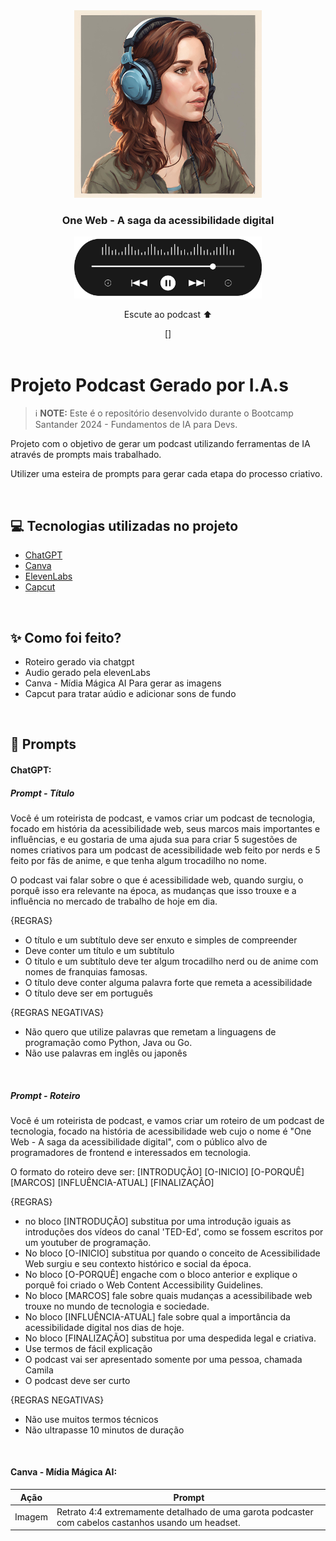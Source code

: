 <div align="center">
<img src="./assets/cover.png" width="300" />
<h3>One Web - A saga da acessibilidade digital</h3>
<img src="./assets/player.png" width="300" />

<audio id="podcast-audio" src="./output/ElevenLabs_acessibilidade_web.mp3"></audio>

<p>Escute ao podcast ⬆️</p>
[]
</div>

<br />

# Projeto Podcast Gerado por I.A.s

> ℹ️ **NOTE:** Este é o repositório desenvolvido durante o Bootcamp Santander 2024 - Fundamentos de IA para Devs.

Projeto com o objetivo de gerar um podcast utilizando ferramentas de IA através de prompts mais trabalhado.

Utilizer uma esteira de prompts para gerar cada etapa do processo criativo.

<br />

## 💻 Tecnologias utilizadas no projeto

- [ChatGPT](https://chat.openai.com/)
- [Canva](https://www.canva.com/)
- [ElevenLabs](https://beta.elevenlabs.io/)
- [Capcut](https://www.capcut.com/pt-br/)

<br />

## ✨ Como foi feito?

- Roteiro gerado via chatgpt
- Audio gerado pela elevenLabs
- Canva - Mídia Mágica AI Para gerar as imagens
- Capcut para tratar aúdio e adicionar sons de fundo

<br />

## 📄 Prompts

#### ChatGPT:

##### Prompt - Título

Você é um roteirista de podcast, e vamos criar um podcast de tecnologia, focado em história da acessibilidade web, seus marcos mais importantes e influências, e eu gostaria de uma ajuda sua para criar 5 sugestões de nomes criativos para um podcast de acessibilidade web feito por nerds e 5 feito por fãs de anime, e que tenha algum trocadilho no nome.

O podcast vai falar sobre o que é acessibilidade web, quando surgiu, o porquê isso era relevante na época, as mudanças que isso trouxe e a influência no mercado de trabalho de hoje em dia.

{REGRAS}

- O título e um subtítulo deve ser enxuto e simples de compreender
- Deve conter um título e um subtítulo
- O título e um subtítulo deve ter algum trocadilho nerd ou de anime com nomes de franquias famosas.
- O título deve conter alguma palavra forte que remeta a acessibilidade
- O título deve ser em português

{REGRAS NEGATIVAS}

- Não quero que utilize palavras que remetam a linguagens de programação como Python, Java ou Go.
- Não use palavras em inglês ou japonês

<br />

##### Prompt - Roteiro

Você é um roteirista de podcast, e vamos criar um  roteiro de um podcast de tecnologia, focado na história de acessibilidade web cujo o nome é "One Web - A saga da acessibilidade digital",  com o público alvo de programadores de frontend e interessados em tecnologia.

O formato do roteiro deve ser:
[INTRODUÇÃO]
[O-INICIO]
[O-PORQUÊ]
[MARCOS]
[INFLUÊNCIA-ATUAL]
[FINALIZAÇÃO]

{REGRAS}
- no bloco [INTRODUÇÃO] substitua por uma introdução iguais as introduções dos vídeos do canal 'TED-Ed', como se fossem escritos por um youtuber de programação.
- No bloco [O-INICIO] substitua por quando o conceito de Acessibilidade Web surgiu e seu contexto histórico e social da época.
- No bloco [O-PORQUÊ] engache com o bloco anterior e explique o porquê foi criado o Web Content Accessibility Guidelines.
- No bloco [MARCOS] fale sobre quais mudanças a acessibilibade web trouxe no mundo de tecnologia e sociedade.
- No bloco [INFLUÊNCIA-ATUAL] fale sobre qual a importância da acessibilidade digital nos dias de hoje.
- No bloco [FINALIZAÇÃO] substitua por uma despedida legal e criativa.
- Use termos de fácil explicação
- O podcast vai ser apresentado somente por uma pessoa, chamada Camila
- O podcast deve ser curto

{REGRAS NEGATIVAS}
- Não use muitos termos técnicos
- Não ultrapasse 10 minutos de duração

<br />

#### Canva - Mídia Mágica AI:

|  Ação  | Prompt                                                                                              |
| :----: | --------------------------------------------------------------------------------------------------- |
| Imagem | Retrato 4:4 extremamente detalhado de uma garota podcaster com cabelos castanhos usando um headset. |

